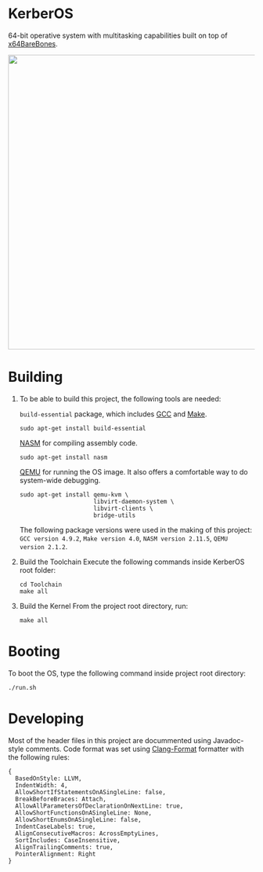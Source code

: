 # KerberOS

64-bit operative system with multitasking capabilities built on top of [x64BareBones](https://bitbucket.org/RowDaBoat/x64barebones/wiki/Home).

<p align="center">
  <img width="600" src="https://user-images.githubusercontent.com/70670549/174647354-4fb9ae44-78f0-4839-aa49-88d345e46572.gif">
</p>

# Building

1. To be able to build this project, the following tools are needed:

    `build-essential` package, which includes [GCC](https://gcc.gnu.org/) and [Make](https://www.gnu.org/software/make/manual/make.html). 
    ```
    sudo apt-get install build-essential
    ```

    [NASM](https://www.nasm.us/) for compiling assembly code.
    ```
    sudo apt-get install nasm
    ``` 

    [QEMU](https://www.qemu.org/) for running the OS image. It also offers a comfortable way to do system-wide debugging. 
    ```
    sudo apt-get install qemu-kvm \
                         libvirt-daemon-system \
                         libvirt-clients \
                         bridge-utils
    ``` 
    The following package versions were used in the making of this project: `GCC version 4.9.2`, `Make version 4.0`, `NASM version 2.11.5`, `QEMU version 2.1.2`. 

2. Build the Toolchain
    Execute the following commands inside KerberOS root folder:
    ```
    cd Toolchain
    make all
    ```
    
3. Build the Kernel
    From the project root directory, run:
    ```
    make all
    ```
    
# Booting   
To boot the OS, type the following command inside project root directory:
   ```
   ./run.sh
   ```
    
# Developing
Most of the header files in this project are docummented using Javadoc-style comments. Code format was set using [Clang-Format](https://clang.llvm.org/docs/ClangFormatStyleOptions.html) formatter with the following rules:
```
{ 
  BasedOnStyle: LLVM,
  IndentWidth: 4,
  AllowShortIfStatementsOnASingleLine: false,
  BreakBeforeBraces: Attach,
  AllowAllParametersOfDeclarationOnNextLine: true,
  AllowShortFunctionsOnASingleLine: None,
  AllowShortEnumsOnASingleLine: false,
  IndentCaseLabels: true,
  AlignConsecutiveMacros: AcrossEmptyLines,
  SortIncludes: CaseInsensitive,
  AlignTrailingComments: true,
  PointerAlignment: Right
}
```
